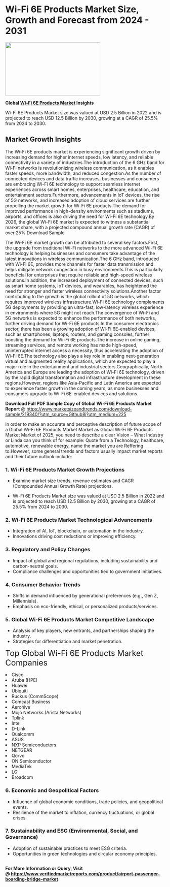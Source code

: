 <H1>Wi-Fi 6E Products Market Size, Growth and Forecast from 2024 - 2031</H1><img class="aligncenter size-medium wp-image-584254" src="https://thirdeyenews.in/wp-content/uploads/2024/09/Global-Market-Research-300x168.jpeg" alt="" width="300" height="168" /><p><strong>Global&nbsp;<a href="https://www.marketsizeandtrends.com/download-sample/219340/?utm_source=Github8j?utm_medium=225">Wi-Fi 6E Products Market</a> Insights</strong></p><p>Wi-Fi 6E Products Market size was valued at USD 2.5 Billion in 2022 and is projected to reach USD 12.5 Billion by 2030, growing at a CAGR of 25.5% from 2024 to 2030.</p><p><h2>Market Growth Insights</h2> <p>The Wi-Fi 6E products market is experiencing significant growth driven by increasing demand for higher internet speeds, low latency, and reliable connectivity in a variety of industries.The introduction of the 6 GHz band for Wi-Fi networks is revolutionizing wireless communication, as it enables faster speeds, more bandwidth, and reduced congestion.As the number of connected devices and data traffic increases, businesses and consumers are embracing Wi-Fi 6E technology to support seamless internet experiences across smart homes, enterprises, healthcare, education, and entertainment sectors.Furthermore, advancements in IoT devices, the rise of 5G networks, and increased adoption of cloud services are further propelling the market growth for Wi-Fi 6E products.The demand for improved performance in high-density environments such as stadiums, airports, and offices is also driving the need for Wi-Fi 6E technology.By 2026, the global Wi-Fi 6E market is expected to witness a substantial market share, with a projected compound annual growth rate (CAGR) of over 25%.Download Sample</p> <p>The Wi-Fi 6E market growth can be attributed to several key factors.First, the upgrade from traditional Wi-Fi networks to the more advanced Wi-Fi 6E technology is helping businesses and consumers take advantage of the latest innovations in wireless communication.The 6 GHz band, introduced with Wi-Fi 6E, provides more channels for faster data transmission and helps mitigate network congestion in busy environments.This is particularly beneficial for enterprises that require reliable and high-speed wireless solutions.In addition, the increased deployment of connected devices, such as smart home systems, IoT devices, and wearables, has heightened the need for stronger and faster wireless connectivity solutions.Another factor contributing to the growth is the global rollout of 5G networks, which requires improved wireless infrastructure.Wi-Fi 6E technology complements 5G deployments by providing an ultra-fast, low-latency wireless experience in environments where 5G might not reach.The convergence of Wi-Fi and 5G networks is expected to enhance the performance of both networks, further driving demand for Wi-Fi 6E products.In the consumer electronics sector, there has been a growing adoption of Wi-Fi 6E-enabled devices, such as smartphones, laptops, routers, and gaming consoles, further boosting the demand for Wi-Fi 6E products.The increase in online gaming, streaming services, and remote working has made high-speed, uninterrupted internet access a necessity, thus accelerating the adoption of Wi-Fi 6E.The technology also plays a key role in enabling next-generation virtual and augmented reality applications, which are expected to play a major role in the entertainment and industrial sectors.Geographically, North America and Europe are leading the adoption of Wi-Fi 6E technology, driven by the rapid digital transformation and infrastructure development in these regions.However, regions like Asia-Pacific and Latin America are expected to experience faster growth in the coming years, as more businesses and consumers upgrade to Wi-Fi 6E-enabled devices and solutions.</p><p><span class=""><strong>Download Full PDF Sample Copy of Global Wi-Fi 6E Products Market Report</strong> @ <a href="https://www.marketsizeandtrends.com/download-sample/219340/?utm_source=Github8j?utm_medium=225" target="_blank">https://www.marketsizeandtrends.com/download-sample/219340/?utm_source=Github8j?utm_medium=225</a></span></p><p>In order to make an accurate and perceptive description of future scope of a Global&nbsp;Wi-Fi 6E Products Market Market as Global&nbsp;Wi-Fi 6E Products Market Market of 2025, you need to describe a clear Vision &ndash; What Industry or Linda can you think of for example: Quote from a Technology, healthcare, automotive, renewable energy, name the market you are Reffering to.However, some general trends and factors usually impact market reports and their future outlook include:</p><h3>1.&nbsp;<strong>Wi-Fi 6E Products Market Growth Projections</strong></h3><ul><li>Examine market size trends, revenue estimates and CAGR (Compounded Annual Growth Rate) projections.</li><li><p>Wi-Fi 6E Products Market size was valued at USD 2.5 Billion in 2022 and is projected to reach USD 12.5 Billion by 2030, growing at a CAGR of 25.5% from 2024 to 2030.</p></li></ul><h3>2.&nbsp;<strong>Wi-Fi 6E Products Market Technological Advancements</strong></h3><ul><li>Integration of AI, IoT, blockchain, or automation in the industry.</li><li>Innovations driving cost reductions or improving efficiency.</li></ul><h3>3.&nbsp;<strong>Regulatory and Policy Changes</strong></h3><ul><li>Impact of global and regional regulations, including sustainability and carbon-neutral goals.</li><li>Compliance challenges and opportunities tied to government initiatives.</li></ul><h3>4.&nbsp;<strong>Consumer Behavior Trends</strong></h3><ul><li>Shifts in demand influenced by generational preferences (e.g., Gen Z, Millennials).</li><li>Emphasis on eco-friendly, ethical, or personalized products/services.</li></ul><h3>5.&nbsp;<strong>Global Wi-Fi 6E Products Market Competitive Landscape</strong></h3><ul><li>Analysis of key players, new entrants, and partnerships shaping the industry.</li><li>Strategies for differentiation and market penetration.</li></ul><p data-pm-slice="1 1 []"><span style="color: inherit; font-family: inherit; font-size: 25px;">Top Global Wi-Fi 6E Products Market Companies</span></p><div class="" data-test-id=""><p><li>Cisco</li><li> Aruba (HPE)</li><li> Huawei</li><li> Ubiquiti</li><li> Ruckus (CommScope)</li><li> Comcast Business</li><li> Aerohive</li><li> Mojo Networks (Arista Networks)</li><li> Tplink</li><li> Intel</li><li> D-Link</li><li> Qualcomm</li><li> ASUS</li><li> NXP Semiconductors</li><li> NETGEAR</li><li> Qorvo</li><li> ON Semiconductor</li><li> MediaTek</li><li> LG</li><li> Broadcom</li></p></div><h3>6.&nbsp;<strong>Economic and Geopolitical Factors</strong></h3><ul><li>Influence of global economic conditions, trade policies, and geopolitical events.</li><li>Resilience of the market to inflation, currency fluctuations, or global crises.</li></ul><h3>7.&nbsp;<strong>Sustainability and ESG (Environmental, Social, and Governance)</strong></h3><ul><li>Adoption of sustainable practices to meet ESG criteria.</li><li>Opportunities in green technologies and circular economy principles.</li></ul><h2><strong style="font-size: 14px;">For More Information or Query, Visit @&nbsp;</strong><a style="background-color: #ffffff; font-size: 14px;" href="https://www.marketsizeandtrends.com/report/wi-fi-6e-products-market/" target="_blank">https://www.verifiedmarketreports.com/product/airport-passenger-boarding-bridge-market</a></h2>